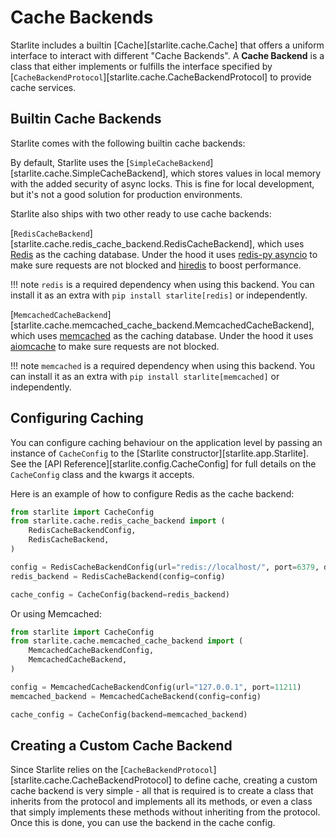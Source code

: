# Cache Backends

Starlite includes a builtin [Cache][starlite.cache.Cache] that offers a uniform interface to interact with different
"Cache Backends". A __Cache Backend__ is a class that either implements or fulfills the interface specified by
[`CacheBackendProtocol`][starlite.cache.CacheBackendProtocol] to provide cache services.

## Builtin Cache Backends

Starlite comes with the following builtin cache backends:

By default, Starlite uses the [`SimpleCacheBackend`][starlite.cache.SimpleCacheBackend], which stores values
in local memory with the added security of async locks. This is fine for local development, but it's not a good solution
for production environments.

Starlite also ships with two other ready to use cache backends:

[`RedisCacheBackend`][starlite.cache.redis_cache_backend.RedisCacheBackend], which uses [Redis](https://github.com/redis/redis-py) as the caching database. Under the hood it uses
  [redis-py asyncio](https://redis-py.readthedocs.io/en/stable/examples/asyncio_examples.html) to make sure requests are
  not blocked and [hiredis](https://github.com/redis/hiredis) to boost performance.

!!! note
    `redis` is a required dependency when using this backend. You can install it as an extra with
    `pip install starlite[redis]` or independently.

[`MemcachedCacheBackend`][starlite.cache.memcached_cache_backend.MemcachedCacheBackend], which uses
  [memcached](https://memcached.org/) as the caching database. Under the hood it uses
  [aiomcache](https://github.com/aio-libs/aiomcache) to make sure requests are not blocked.

!!! note
    `memcached` is a required dependency when using this backend. You can install it as an extra with
    `pip install starlite[memcached]` or independently.

## Configuring Caching

You can configure caching behaviour on the application level by passing an instance of `CacheConfig` to the
[Starlite constructor][starlite.app.Starlite]. See the [API Reference][starlite.config.CacheConfig] for full
details on the `CacheConfig` class and the kwargs it accepts.

Here is an example of how to configure Redis as the cache backend:

```python
from starlite import CacheConfig
from starlite.cache.redis_cache_backend import (
    RedisCacheBackendConfig,
    RedisCacheBackend,
)

config = RedisCacheBackendConfig(url="redis://localhost/", port=6379, db=0)
redis_backend = RedisCacheBackend(config=config)

cache_config = CacheConfig(backend=redis_backend)
```

Or using Memcached:

```python
from starlite import CacheConfig
from starlite.cache.memcached_cache_backend import (
    MemcachedCacheBackendConfig,
    MemcachedCacheBackend,
)

config = MemcachedCacheBackendConfig(url="127.0.0.1", port=11211)
memcached_backend = MemcachedCacheBackend(config=config)

cache_config = CacheConfig(backend=memcached_backend)
```

## Creating a Custom Cache Backend

Since Starlite relies on the [`CacheBackendProtocol`][starlite.cache.CacheBackendProtocol] to define cache, creating a
custom cache backend is very simple - all that is required is to create a class that inherits from the protocol
and implements all its methods, or even a class that simply implements these methods without inheriting from the protocol.
Once this is done, you can use the backend in the cache config.
